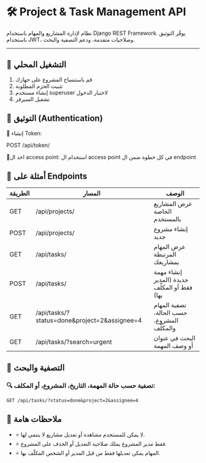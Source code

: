 # 🛠️ Project & Task Management API

نظام لإدارة المشاريع والمهام باستخدام Django REST Framework. يوفّر التوثيق باستخدام JWT، وصلاحيات متقدمة، ودعم التصفية والبحث.

---

## 🚀 التشغيل المحلي

1. قم باستنساخ المشروع على حهازك
2. تثبيت الحزم المطلوبة
3. إنشاء مستخدم superuser لاختبار الدخول
4. تشغيل السيرفر
## 🔐 التوثيق (Authentication)
🔸 إنشاء Token:

 POST /api/token/

🔸اخد ال access point:
استخدام ال access point في كل خطوة ضمن ال endpoint 


## 🧪 أمثلة على Endpoints

| الطريقة | المسار                                               | الوصف                                         |
|---------|------------------------------------------------------|-----------------------------------------------|
| GET     | /api/projects/                                       | عرض المشاريع الخاصة بالمستخدم                 |
| POST    | /api/projects/                                       | إنشاء مشروع جديد                 |
| GET     | /api/tasks/                                          | عرض المهام المرتبطة بمشاريعك                  |
| POST    | /api/tasks/                                          | إنشاء مهمة جديدة (المدير فقط أو المكلّف بها) |
| GET     | /api/tasks/?status=done&project=2&assignee=4         | تصفية المهام حسب الحالة، المشروع، والمكلّف   |
| GET     | /api/tasks/?search=urgent                            | البحث في عنوان أو وصف المهمة                  |

## 🎯 التصفية والبحث
### 🔍 تصفية حسب حالة المهمة، التاريخ، المشروع، أو المكلف:

```http
GET /api/tasks/?status=done&project=2&assignee=4
```
## 📌 ملاحظات هامة
- ⭐ لا يمكن للمستخدم مشاهدة أو تعديل مشاريع لا ينتمي لها.
- ⭐ فقط مدير المشروع يملك صلاحية التعديل أو الحذف على المشروع.
- ⭐ المهام يمكن تعديلها فقط من قبل المدير أو الشخص المكلّف بها.
